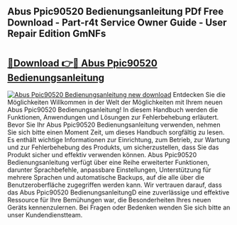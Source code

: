 ## Abus Ppic90520 Bedienungsanleitung PDf Free Download - Part-r4t Service Owner Guide - User Repair Edition GmNFs

# <h2><a href="http://df1efi.blite.top/?on=Abus+Ppic90520+Bedienungsanleitung">🔗Download 👉🔴 Abus Ppic90520 Bedienungsanleitung</a></h2>

[![Abus Ppic90520 Bedienungsanleitung new download](https://i.imgur.com/lujVjoI.png)](http://df1efi.blite.top/?on=Abus+Ppic90520+Bedienungsanleitung)
Entdecken Sie die Möglichkeiten Willkommen in der Welt der Möglichkeiten mit Ihrem neuen Abus Ppic90520 Bedienungsanleitung! In diesem Handbuch werden die Funktionen, Anwendungen und Lösungen zur Fehlerbehebung erläutert. Bevor Sie Ihr Abus Ppic90520 Bedienungsanleitung verwenden, nehmen Sie sich bitte einen Moment Zeit, um dieses Handbuch sorgfältig zu lesen. Es enthält wichtige Informationen zur Einrichtung, zum Betrieb, zur Wartung und zur Fehlerbehebung des Produkts, um sicherzustellen, dass Sie das Produkt sicher und effektiv verwenden können. Abus Ppic90520 Bedienungsanleitung verfügt über eine Reihe erweiterter Funktionen, darunter Sprachbefehle, anpassbare Einstellungen, Unterstützung für mehrere Sprachen und automatische Backups, auf die alle über die Benutzeroberfläche zugegriffen werden kann. Wir vertrauen darauf, dass das Abus Ppic90520 BedienungsanleitungD eine zuverlässige und effektive Ressource für Ihre Bemühungen war, die Besonderheiten Ihres neuen Geräts kennenzulernen. Bei Fragen oder Bedenken wenden Sie sich bitte an unser Kundendienstteam.
